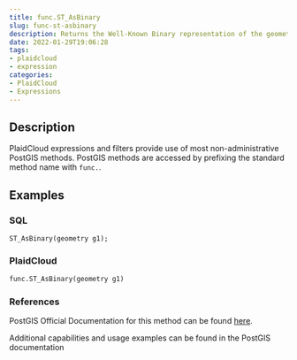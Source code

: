 ```yaml
---
title: func.ST_AsBinary
slug: func-st-asbinary
description: Returns the Well-Known Binary representation of the geometry
date: 2022-01-29T19:06:28
tags:
- plaidcloud
- expression
categories:
- PlaidCloud
- Expressions
---
```



## Description


PlaidCloud expressions and filters provide use of most non-administrative PostGIS methods. PostGIS methods are accessed by prefixing the standard method name with `func.`.



## Examples


### SQL



```
ST_AsBinary(geometry g1);
```


### PlaidCloud



```python
func.ST_AsBinary(geometry g1)
```


### References


PostGIS Official Documentation for this method can be found [here](https://postgis.net/docs/manual-3.1/ST_AsBinary.html).



Additional capabilities and usage examples can be found in the PostGIS documentation

